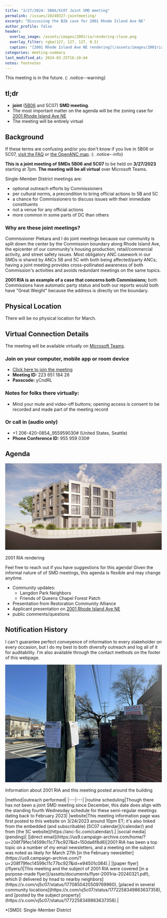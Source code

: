 ```yaml
---
title: "3/27/2024: 5B06/5C07 Joint SMD meeting"
permalink: /issues/20240327-jointmeeting/
excerpt: "Discussing the BZA case for 2001 Rhode Island Ave NE"
author_profile: false
header:
  overlay_image: /assets/images/2001ria/rendering-close.png
  overlay_filter: rgba(127, 127, 127, 0.5)
  caption: "[2001 Rhode Island Ave NE rendering](/assets/images/2001ria/rendering-close.png)"
categories: meeting-summary
last_modified_at: 2024-03-25T16:10:44
notes: footnotes
---
```

This meeting is in the future.
{: .notice--warning}

## tl;dr
- **joint** ([5B06](https://anc5b06.com) and 5C07) **SMD meeting**.
- The most important matter on the agenda will be the zoning case for [2001 Rhode Island Ave NE](/issues/2001ria/)
- The meeting will be entirely virtual

## Background
If these terms are confusing and/or you don't know if you live in 5B06 or 5C07, [visit the FAQ](/ancs/) or [the OpenANC map](https://openanc.org).
{: .notice--info}

**This is a joint meeting of SMDs 5B06 and 5C07** to be held on **3/27/2023** starting at 7pm. **The meeting will be all virtual** over Microsoft Teams.

Single-Member District meetings are:
- optional outreach efforts by Commissioners
- per cultural norms, a precondition to bring official actions to 5B and 5C
- a chance for Commissioners to discuss issues with their immediate constituents
- not a venue for any official actions
- more common in some parts of DC than others

### Why are these joint meetings?
Commissioner Piekara and I do joint meetings because our community is split down the center by the Commission boundary along Rhode Island Ave, the epicenter of our community's housing production, retail/commercial activity, and street safety issues. Most obligatory ANC casework in our SMDs is shared by ANCs 5B and 5C with both being affected/party ANCs; having a joint meeting provides cross-pollinated awareness of both Commission's activities and avoids redundant meetings on the same topics.

**2001 RIA is an example of a case that concerns both Commissions;** both Commissions have automatic party status and both our reports would both have "Great Weight" because the address is directly on the boundary.

## Physical Location
There will be no physical location for March.

## Virtual Connection Details
The meeting will be available virtually on [Microsoft Teams](https://www.microsoft.com/en-us/microsoft-teams/download-app).
### Join on your computer, mobile app or room device
- [Click here to join the meeting](https://teams.microsoft.com/l/meetup-join/19%3ameeting_YTJjOWU0ZjktMWU3Mi00YmE2LTkyYjUtYmUzYzJlMWE2NGUy%40thread.v2/0?context=%7b%22Tid%22%3a%228fe449f1-8b94-4fb7-9906-6f939da82d73%22%2c%22Oid%22%3a%22fe41fa96-a564-4c7e-bcd4-e44346276d35%22%7d)
- **Meeting ID:** 223 651 184 26
- **Passcode:** yCndRL

### Notes for folks there virtually:
- Mind your mute and video-off buttons; opening access is consent to be recorded and made part of the meeting record

### Or call in (audio only)
- +1 206-420-0854,,955959030# (United States, Seattle)
- **Phone Conference ID:** 955 959 030#

## Agenda
[![info posted around the intersection](/assets/images/2001ria/rendering-far.png)](/assets/images/2001ria/rendering-far.png)
<p class="caption">2001 RIA rendering</p>

Feel free to reach out if you have suggestions for this agenda! Given the informal nature of of SMD meetings, this agenda is flexible and may change anytime.

- Community updates:
  - Langdon Park Neighbors
  - Friends of Queens Chapel Forest Patch
- Presentation from Restoration Community Alliance
- Applicant presentation on [2001 Rhode Island Ave NE](/issues/2001ria)
- public comments/questions

## Notification History
I can't guarantee perfect conveyence of information to every stakeholder on every occasion, but I do my best to both diversify outreach and log all of it for auditability. I'm also available through the contact methods on the footer of this webpage.

[![info posted around the building](/assets/images/2001ria/posted-flyer.jpg)](/assets/images/2001ria/posted-flyer.jpg)
<p class="caption">Information about 2001 RIA and this meeting posted around the building</p>
<p/>
|method|outreach performed|
|---|---|
|routine scheduling|Though there has not been a joint SMD meeting since December, this date does align with the standing fourth Wednesday schedule for these semi-regular meetings dating back to February 2023|
|website|This meeting information page was first posted to this website on 3/24/2023 around 10pm ET; it's also linked from the embedded (and subscribable) [5C07 calendar](/calendar/) and from [the 5C website](https://anc-5c.com/calendar/).|
|social media|(pending)|
|[direct email](https://us9.campaign-archive.com/home/?u=208f79fec14599c11c77bc927&id=150da6f8d6)|2001 RIA has been a top topic on a number of my email newsletters, and a meeting on the subject was noted as likely for March 27th [in the February newsletter](https://us9.campaign-archive.com/?u=208f79fec14599c11c77bc927&id=e94501c084).|
|[paper flyer](/flyers/)|This meeting and the subject of 2001 RIA were covered [in a purpose-made flyer](/assets/documents/flyer-2001ria-20240321.pdf), which [I delivered by hnad to nearby neighbors](https://x.com/vj5c07/status/1770850420509769960), [placed in several community locations](https://x.com/vj5c07/status/1772258349863637358), and [posted by the subject property](https://x.com/vj5c07/status/1772258349863637358).|

<!-- |social media|I posted about RIA/Thayer and this meeting [on Twitter/X on 12/4](https://x.com/vj5c07/status/1731887270448210338) and [on 12/11](https://x.com/vj5c07/status/1734317685717008454), the [Brookland DC Facebook group](https://www.facebook.com/groups/brookand/posts/10160237867649121/), and on the [Woodridge DC Neighbors Facebook group](https://www.facebook.com/groups/woodridgedc/posts/1770385683435203/).| -->

*[SMD]: Single-Member District